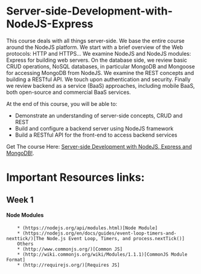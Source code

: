 # Server-side-Development-with-NodeJS-Express
This course deals with all things server-side. We base the entire course around the NodeJS platform. We start with a brief overview of the Web protocols: HTTP and HTTPS...
We examine NodeJS and NodeJS modules: Express for building web servers. On the database side, we review basic CRUD operations, NoSQL databases, in particular MongoDB and Mongoose for accessing MongoDB from NodeJS. We examine the REST concepts and building a RESTful API. We touch upon authentication and security. Finally we review backend as a service (BaaS) approaches, including mobile BaaS, both open-source and commercial BaaS services.

At the end of this course, you will be able to:

* Demonstrate an understanding of server-side concepts, CRUD and REST
* Build and configure a backend server using NodeJS framework
* Build a RESTful API for the front-end to access backend services


Get The course Here: [Server-side Development with NodeJS, Express and MongoDB!](https://www.coursera.org/learn/server-side-nodejs).

# Important Resources links: 
## Week 1
 #### Node Modules
        * (https://nodejs.org/api/modules.html)[Node Module]
        * (https://nodejs.org/en/docs/guides/event-loop-timers-and-nexttick/)[The Node.js Event Loop, Timers, and process.nextTick()]
        Others
        * (http://www.commonjs.org/)[Common JS]
        * (http://wiki.commonjs.org/wiki/Modules/1.1.1)[CommonJS Module Format]
        * (http://requirejs.org/)[Requires JS]
